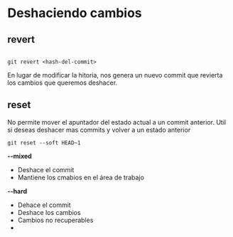 # Deshaciendo cambios

## __revert__

```git

git revert <hash-del-commit>

```

En lugar de modificar la hitoria, nos genera un nuevo commit que revierta los cambios que queremos deshacer.

## __reset__

No permite mover el apuntador del estado actual a un commit anterior. Util si deseas deshacer mas commits y volver a un estado anterior 

```git
git reset --soft HEAD~1
```

__--mixed__
- Deshace el commit
- Mantiene los cmabios en el área de trabajo

__--hard__
- Dehace el commit
- Deshace los cambios
- Cambios no recuperables
- 